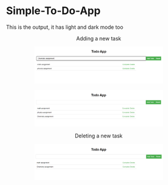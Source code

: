 # Simple-To-Do-App
This is the output, it has light and dark mode too
<p align="center">Adding a new task</p>
<p align="center">
  <img src="https://github.com/siddhant1309/Simple-To-Do-App/blob/cc1adfd201f37fd344c30a1df3d9be696a93f75e/Screenshot%202023-01-13%20235258.png" width="350" title="hover text">
  </p>
  <p align="center">
  <img src="https://github.com/siddhant1309/Simple-To-Do-App/blob/cc1adfd201f37fd344c30a1df3d9be696a93f75e/Screenshot%202023-01-13%20235354.png" width="350" title="hover text">
  </p>
  <p align="center">Deleting a new task</p>
 <p align="center">
  <img src="https://github.com/siddhant1309/Simple-To-Do-App/blob/cc1adfd201f37fd344c30a1df3d9be696a93f75e/Screenshot%202023-01-13%20235435.png" width="350" title="hover text">
</p>
